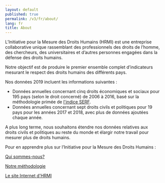 ```yaml
---
layout: default
published: true
permalink: /v3/fr/about/
lang: fr
title: About
---
```


L’Initiative pour la Mesure des Droits Humains (HRMI) est une entreprise collaborative unique rassemblant des professionnels des droits de l’homme, des chercheurs, des universitaires et d’autres personnes engagées dans la défense des droits humains.

Notre objectif est de produire le premier ensemble complet d’indicateurs mesurant le respect des droits humains des différents pays.

Nos données 2019 incluent les informations suivantes :
* Données annuelles concernant cinq droits économiques et sociaux pour 195 pays (selon le droit concerné) de 2006 à 2016, basé sur la méthodologie primée de [l'indice SERF](https://serfindex.uconn.edu/).
* Données annuelles concernant sept droits civils et politiques pour 19 pays pour les années 2017 et 2018, avec plus de données ajoutées chaque année.

A plus long terme, nous souhaitons étendre nos données relatives aux droits civils et politiques au reste du monde et élargir notre travail pour mesurer plus de droits humains.

Pour en apprendre plus sur l’Initiative pour la Mesure des Droits Humains :

[Qui sommes-nous?](https://humanrightsmeasurement.org/about-hrmi/the-team/)

[Notre méthodologie](https://humanrightsmeasurement.org/methodology/overview/)

[Le site Internet d'HRMI](https://humanrightsmeasurement.org)

